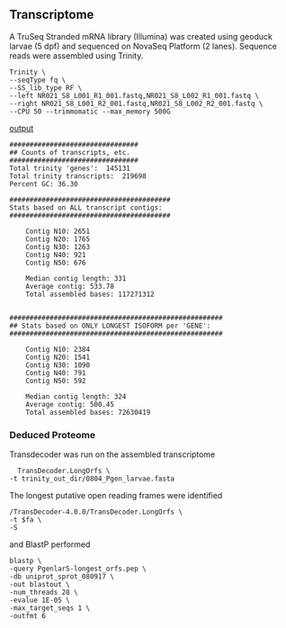 

## Transcriptome

A TruSeq Stranded mRNA library (Illumina) was created using geoduck larvae (5 dpf) and sequenced on NovaSeq Platform (2 lanes). Sequence reads were assembled using Trinity.


```
Trinity \
--seqType fq \
--SS_lib_type RF \
--left NR021_S8_L001_R1_001.fastq,NR021_S8_L002_R1_001.fastq \
--right NR021_S8_L001_R2_001.fastq,NR021_S8_L002_R2_001.fastq \
--CPU 50 --trimmomatic --max_memory 500G
```

[output](http://owl.fish.washington.edu/halfshell/bu-mox/analyses/0804_1818/trinity_out_dir/0804_Pgen_larvae.fasta)

```
################################
## Counts of transcripts, etc.
################################
Total trinity 'genes':	145131
Total trinity transcripts:	219698
Percent GC: 36.30

########################################
Stats based on ALL transcript contigs:
########################################

	Contig N10: 2651
	Contig N20: 1765
	Contig N30: 1263
	Contig N40: 921
	Contig N50: 676

	Median contig length: 331
	Average contig: 533.78
	Total assembled bases: 117271312


#####################################################
## Stats based on ONLY LONGEST ISOFORM per 'GENE':
#####################################################

	Contig N10: 2384
	Contig N20: 1541
	Contig N30: 1090
	Contig N40: 791
	Contig N50: 592

	Median contig length: 324
	Average contig: 500.45
	Total assembled bases: 72630419
```

  ### Deduced Proteome

  Transdecoder was run on the assembled transcriptome


```
  TransDecoder.LongOrfs \
-t trinity_out_dir/0804_Pgen_larvae.fasta
```

The longest putative open reading frames were identified

```
/TransDecoder-4.0.0/TransDecoder.LongOrfs \
-t $fa \
-S
```

and BlastP performed

```
blastp \
-query PgenlarS-longest_orfs.pep \
-db uniprot_sprot_080917 \
-out blastout \
-num_threads 28 \
-evalue 1E-05 \
-max_target_seqs 1 \
-outfmt 6
```

